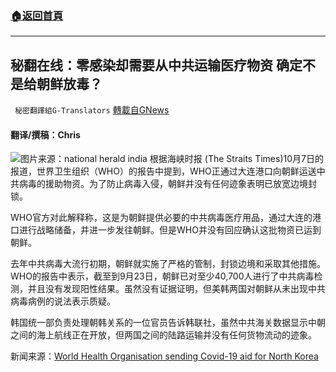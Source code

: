 ###  [:house:返回首頁](https://github.com/ourhimalayas/txt)
---


## 秘翻在线：零感染却需要从中共运输医疗物资 确定不是给朝鲜放毒？
` 秘密翻譯組G-Translators` [轉載自GNews](https://gnews.org/zh-hans/1578691/)

#### 翻译/撰稿：Chris
![](https://assets.gnews.org/wp-content/uploads/2021/10/nationalherald_2021-10_d45b3498-9d34-4243-846f-396aa37d297a_Began_shipment_of_Covid_19_medical_supplies_to_N_Korea_WHO.jpg)图片来源：national herald india
根据海峡时报 (The Straits Times)10月7日的报道，世界卫生组织（WHO）的报告中提到，WHO正通过大连港口向朝鲜运送中共病毒的援助物资。为了防止病毒入侵，朝鲜并没有任何迹象表明已放宽边境封锁。

WHO官方对此解释称，这是为朝鲜提供必要的中共病毒医疗用品，通过大连的港口进行战略储备，并进一步发往朝鲜。但是WHO并没有回应确认这批物资已运到朝鲜。

去年中共病毒大流行初期，朝鲜就实施了严格的管制，封锁边境和采取其他措施。WHO的报告中表示，截至到9月23日，朝鲜已对至少40,700人进行了中共病毒检测，并且没有发现阳性结果。虽然没有证据证明，但美韩两国对朝鲜从未出现中共病毒病例的说法表示质疑。

韩国统一部负责处理朝韩关系的一位官员告诉韩联社，虽然中共海关数据显示中朝之间的海上航线正在开放，但两国之间的陆路运输并没有任何货物流动的迹象。

新闻来源：[World Health Organisation sending Covid-19 aid for North Korea](https://www.straitstimes.com/asia/east-asia/who-is-sending-covid-19-aid-for-north-korea)
